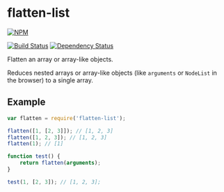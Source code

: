 # flatten-list

[![NPM](https://nodei.co/npm/flatten-list.png?compact=true)](https://nodei.co/npm/flatten-list/)

[![Build Status](https://travis-ci.org/conradz/flatten-list.png)](https://travis-ci.org/conradz/flatten-list)
[![Dependency Status](https://gemnasium.com/conradz/flatten-list.png)](https://gemnasium.com/conradz/flatten-list)

Flatten an array or array-like objects.

Reduces nested arrays or array-like objects (like `arguments` or `NodeList` in
the browser) to a single array.

## Example

```js
var flatten = require('flatten-list');

flatten([1, [2, 3]]); // [1, 2, 3]
flatten([1, 2, 3]); // [1, 2, 3]
flatten(1); // [1]

function test() {
    return flatten(arguments);
}

test(1, [2, 3]); // [1, 2, 3];
```